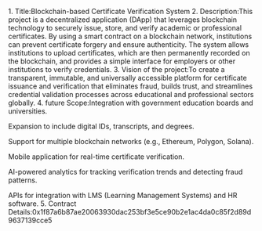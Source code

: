 1.⁠ ⁠Title:Blockchain-based Certificate Verification System
2.⁠ ⁠Description:This project is a decentralized application (DApp) that leverages blockchain technology to securely issue, store, and verify academic or professional certificates. By using a smart contract on a blockchain network, institutions can prevent certificate forgery and ensure authenticity. The system allows institutions to upload certificates, which are then permanently recorded on the blockchain, and provides a simple interface for employers or other institutions to verify credentials.
3.⁠ ⁠Vision of the project:To create a transparent, immutable, and universally accessible platform for certificate issuance and verification that eliminates fraud, builds trust, and streamlines credential validation processes across educational and professional sectors globally.
4.⁠ ⁠future Scope:Integration with government education boards and universities.

Expansion to include digital IDs, transcripts, and degrees.

Support for multiple blockchain networks (e.g., Ethereum, Polygon, Solana).

Mobile application for real-time certificate verification.

AI-powered analytics for tracking verification trends and detecting fraud patterns.

APIs for integration with LMS (Learning Management Systems) and HR software.
5.⁠ ⁠Contract Details:0x1f87a6b87ae20063930dac253bf3e5ce90b2e1ac4da0c85f2d89d9637139cce5
